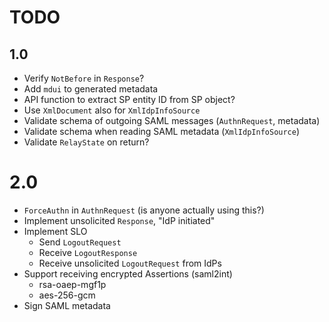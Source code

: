 # TODO
 
## 1.0

- Verify `NotBefore` in `Response`? 
- Add `mdui` to generated metadata
- API function to extract SP entity ID from SP object?
- Use `XmlDocument` also for `XmlIdpInfoSource`
- Validate schema of outgoing SAML messages (`AuthnRequest`, metadata)
- Validate schema when reading SAML metadata (`XmlIdpInfoSource`)
- Validate `RelayState` on return?

# 2.0

- `ForceAuthn` in `AuthnRequest` (is anyone actually using this?)
- Implement unsolicited `Response`, "IdP initiated"
- Implement SLO
  - Send `LogoutRequest`
  - Receive `LogoutResponse`
  - Receive unsolicited `LogoutRequest` from IdPs
- Support receiving encrypted Assertions (saml2int)
  - rsa-oaep-mgf1p
  - aes-256-gcm
- Sign SAML metadata
